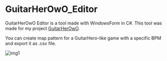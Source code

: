 # GuitarHerOwO_Editor
GuitarHerOwO Editor is a tool made with WindowsForm in C#. 
This tool was made for my project [GuitarHerOwO](https://github.com/PoplixYann/GuitarHerOwO).

You can create map pattern for a GuitarHero-like game with a specific BPM and export it as .csv file.

![img1](https://github.com/PoplixYann/GuitarHerOwO_Editor_PRIVATE/blob/main/img1.png?raw=true)
